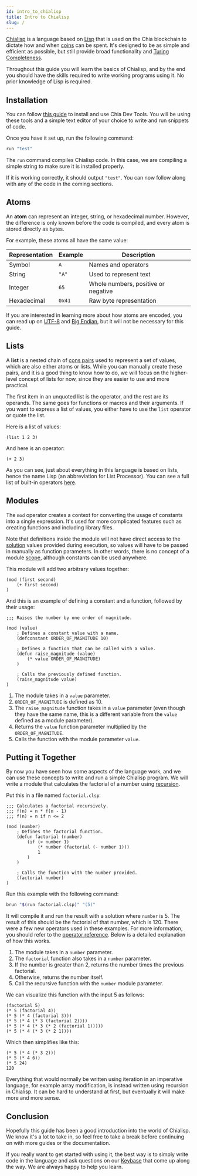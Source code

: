 ```yaml
---
id: intro_to_chialisp
title: Intro to Chialisp
slug: /
---
```


[Chialisp](https://chialisp.com) is a language based on [Lisp](<https://en.wikipedia.org/wiki/Lisp_(programming_language)>) that is used on the Chia blockchain to dictate how and when [coins](https://docs.chia.net/docs/01introduction/chia-system-overview#coins-and-transactions) can be spent. It's designed to be as simple and efficient as possible, but still provide broad functionality and [Turing Completeness](https://en.wikipedia.org/wiki/Turing_completeness).

Throughout this guide you will learn the basics of Chialisp, and by the end you should have the skills required to write working programs using it. No prior knowledge of Lisp is required.

## Installation

You can follow [this guide](https://github.com/Chia-Network/chia-dev-tools/#install) to install and use Chia Dev Tools. You will be using these tools and a simple text editor of your choice to write and run snippets of code.

Once you have it set up, run the following command:

```bash
run "test"
```

The `run` command compiles Chialisp code. In this case, we are compiling a simple string to make sure it is installed properly.

If it is working correctly, it should output `"test"`. You can now follow along with any of the code in the coming sections.

## Atoms

An **atom** can represent an integer, string, or hexadecimal number. However, the difference is only known before the code is compiled, and every atom is stored directly as bytes.

For example, these atoms all have the same value:

| Representation | Example | Description                         |
| -------------- | ------- | ----------------------------------- |
| Symbol         | `A`     | Names and operators                 |
| String         | `"A"`   | Used to represent text              |
| Integer        | `65`    | Whole numbers, positive or negative |
| Hexadecimal    | `0x41`  | Raw byte representation             |

If you are interested in learning more about how atoms are encoded, you can read up on [UTF-8](https://en.wikipedia.org/wiki/UTF-8) and [Big Endian](https://en.wikipedia.org/wiki/Endianness), but it will not be necessary for this guide.

## Lists

A **list** is a nested chain of [cons pairs](https://en.wikipedia.org/wiki/Cons) used to represent a set of values, which are also either atoms or lists. While you can manually create these pairs, and it is a good thing to know how to do, we will focus on the higher-level concept of lists for now, since they are easier to use and more practical.

The first item in an unquoted list is the operator, and the rest are its operands. The same goes for functions or macros and their arguments. If you want to express a list of values, you either have to use the `list` operator or quote the list.

Here is a list of values:

```chialisp
(list 1 2 3)
```

And here is an operator:

```chialisp
(+ 2 3)
```

As you can see, just about everything in this language is based on lists, hence the name Lisp (an abbreviation for List Processor). You can see a full list of built-in operators [here](https://chialisp.com/docs/ref/clvm#the-built-in-opcodes).

## Modules

The `mod` operator creates a context for converting the usage of constants into a single expression. It's used for more complicated features such as creating functions and including library files.

Note that definitions inside the module will not have direct access to the [solution](/docs/glossary#solution) values provided during execution, so values will have to be passed in manually as function parameters. In other words, there is no concept of a module [scope](<https://en.wikipedia.org/wiki/Scope_(computer_science)>), although constants can be used anywhere.

This module will add two arbitrary values together:

```chialisp
(mod (first second)
    (+ first second)
)
```

And this is an example of defining a constant and a function, followed by their usage:

```chialisp
;;; Raises the number by one order of magnitude.

(mod (value)
    ; Defines a constant value with a name.
    (defconstant ORDER_OF_MAGNITUDE 10)

    ; Defines a function that can be called with a value.
    (defun raise_magnitude (value)
        (* value ORDER_OF_MAGNITUDE)
    )

    ; Calls the previously defined function.
    (raise_magnitude value)
)
```

1. The module takes in a `value` parameter.
2. `ORDER_OF_MAGNITUDE` is defined as 10.
3. The `raise_magnitude` function takes in a `value` parameter (even though they have the same name, this is a different variable from the `value` defined as a module parameter).
4. Returns the `value` function parameter multiplied by the `ORDER_OF_MAGNITUDE`.
5. Calls the function with the module parameter `value`.

## Putting it Together

By now you have seen how some aspects of the language work, and we can use these concepts to write and run a simple Chialisp program. We will write a module that calculates the factorial of a number using [recursion](https://en.wikipedia.org/wiki/Recursion).

Put this in a file named `factorial.clsp`:

```chialisp
;;; Calculates a factorial recursively.
;;; f(n) = n * f(n - 1)
;;; f(n) = n if n <= 2

(mod (number)
    ; Defines the factorial function.
    (defun factorial (number)
        (if (> number 1)
            (* number (factorial (- number 1)))
            1
        )
    )

    ; Calls the function with the number provided.
    (factorial number)
)
```

Run this example with the following command:

```bash
brun "$(run factorial.clsp)" "(5)"
```

It will compile it and run the result with a solution where `number` is 5. The result of this should be the factorial of that number, which is 120. There were a few new operators used in these examples. For more information, you should refer to the [operator reference](https://chialisp.com/docs/ref/clvm#the-built-in-opcodes). Below is a detailed explanation of how this works.

1. The module takes in a `number` parameter.
2. The `factorial` function also takes in a `number` parameter.
3. If the number is greater than 2, returns the number times the previous factorial.
4. Otherwise, returns the number itself.
5. Call the recursive function with the `number` module parameter.

We can visualize this function with the input 5 as follows:

```chialisp
(factorial 5)
(* 5 (factorial 4))
(* 5 (* 4 (factorial 3)))
(* 5 (* 4 (* 3 (factorial 2))))
(* 5 (* 4 (* 3 (* 2 (factorial 1)))))
(* 5 (* 4 (* 3 (* 2 1))))
```

Which then simplifies like this:

```chialisp
(* 5 (* 4 (* 3 2)))
(* 5 (* 4 6))
(* 5 24)
120
```

Everything that would normally be written using iteration in an imperative language, for example array modification, is instead written using recursion in Chialisp. It can be hard to understand at first, but eventually it will make more and more sense.

## Conclusion

Hopefully this guide has been a good introduction into the world of Chialisp. We know it's a lot to take in, so feel free to take a break before continuing on with more guides or the documentation.

If you really want to get started with using it, the best way is to simply write code in the language and ask questions on our [Keybase](https://keybase.io/team/chia_network.public) that come up along the way. We are always happy to help you learn.
